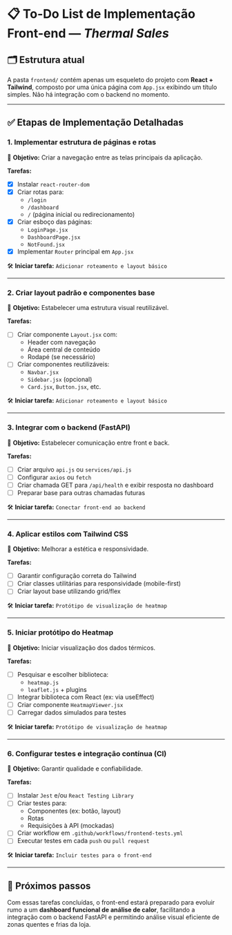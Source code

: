 # 📋 To-Do List de Implementação Front-end — *Thermal Sales*

## 🗂️ Estrutura atual

A pasta `frontend/` contém apenas um esqueleto do projeto com **React + Tailwind**, composto por uma única página com `App.jsx` exibindo um título simples. Não há integração com o backend no momento.

---

## ✅ Etapas de Implementação Detalhadas

### 1. Implementar estrutura de páginas e rotas

📌 **Objetivo:** Criar a navegação entre as telas principais da aplicação.

**Tarefas:**
- [x] Instalar `react-router-dom`
- [x] Criar rotas para:
  - `/login`
  - `/dashboard`
  - `/` (página inicial ou redirecionamento)
- [x] Criar esboço das páginas:
  - `LoginPage.jsx`
  - `DashboardPage.jsx`
  - `NotFound.jsx`
- [x] Implementar `Router` principal em `App.jsx`

🛠️ **Iniciar tarefa:** `Adicionar roteamento e layout básico`

---

### 2. Criar layout padrão e componentes base

📌 **Objetivo:** Estabelecer uma estrutura visual reutilizável.

**Tarefas:**
- [ ] Criar componente `Layout.jsx` com:
  - Header com navegação
  - Área central de conteúdo
  - Rodapé (se necessário)
- [ ] Criar componentes reutilizáveis:
  - `Navbar.jsx`
  - `Sidebar.jsx` (opcional)
  - `Card.jsx`, `Button.jsx`, etc.

🛠️ **Iniciar tarefa:** `Adicionar roteamento e layout básico`

---

### 3. Integrar com o backend (FastAPI)

📌 **Objetivo:** Estabelecer comunicação entre front e back.

**Tarefas:**
- [ ] Criar arquivo `api.js` ou `services/api.js`
- [ ] Configurar `axios` ou `fetch`
- [ ] Criar chamada GET para `/api/health` e exibir resposta no dashboard
- [ ] Preparar base para outras chamadas futuras

🛠️ **Iniciar tarefa:** `Conectar front-end ao backend`

---

### 4. Aplicar estilos com Tailwind CSS

📌 **Objetivo:** Melhorar a estética e responsividade.

**Tarefas:**
- [ ] Garantir configuração correta do Tailwind
- [ ] Criar classes utilitárias para responsividade (mobile-first)
- [ ] Criar layout base utilizando grid/flex

🛠️ **Iniciar tarefa:** `Protótipo de visualização de heatmap`

---

### 5. Iniciar protótipo do Heatmap

📌 **Objetivo:** Iniciar visualização dos dados térmicos.

**Tarefas:**
- [ ] Pesquisar e escolher biblioteca:
  - `heatmap.js`
  - `leaflet.js` + plugins
- [ ] Integrar biblioteca com React (ex: via useEffect)
- [ ] Criar componente `HeatmapViewer.jsx`
- [ ] Carregar dados simulados para testes

🛠️ **Iniciar tarefa:** `Protótipo de visualização de heatmap`

---

### 6. Configurar testes e integração contínua (CI)

📌 **Objetivo:** Garantir qualidade e confiabilidade.

**Tarefas:**
- [ ] Instalar `Jest` e/ou `React Testing Library`
- [ ] Criar testes para:
  - Componentes (ex: botão, layout)
  - Rotas
  - Requisições à API (mockadas)
- [ ] Criar workflow em `.github/workflows/frontend-tests.yml`
- [ ] Executar testes em cada `push` ou `pull request`

🛠️ **Iniciar tarefa:** `Incluir testes para o front-end`

---

## 🔄 Próximos passos

Com essas tarefas concluídas, o front-end estará preparado para evoluir rumo a um **dashboard funcional de análise de calor**, facilitando a integração com o backend FastAPI e permitindo análise visual eficiente de zonas quentes e frias da loja.
